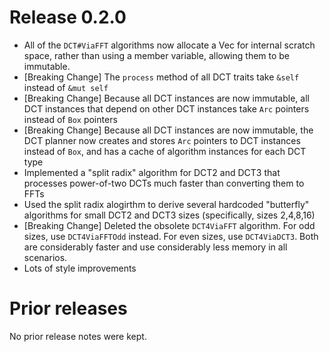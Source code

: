 # Release 0.2.0
 - All of the `DCT#ViaFFT` algorithms now allocate a Vec for internal scratch space, rather than using a member variable, allowing them to be immutable.
 - [Breaking Change] The `process` method of all DCT traits take `&self` instead of `&mut self`
 - [Breaking Change] Because all DCT instances are now immutable, all DCT instances that depend on other DCT instances take `Arc` pointers instead of `Box` pointers
 - [Breaking Change] Because all DCT instances are now immutable, the DCT planner now creates and stores `Arc` pointers to DCT instances instead of `Box`, and has a cache of algorithm instances for each DCT type
 - Implemented a "split radix" algorithm for DCT2 and DCT3 that processes power-of-two DCTs much faster than converting them to FFTs
 - Used the split radix alogirthm to derive several hardcoded "butterfly" algorithms for small DCT2 and DCT3 sizes (specifically, sizes 2,4,8,16)
 - [Breaking Change] Deleted the obsolete `DCT4ViaFFT` algorithm. For odd sizes, use `DCT4ViaFFTOdd` instead. For even sizes, use `DCT4ViaDCT3`. Both are considerably faster and use considerably less memory in all scenarios.
 - Lots of style improvements
# Prior releases
No prior release notes were kept.
